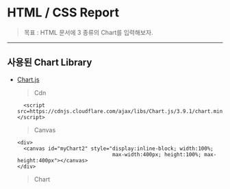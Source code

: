 # HTML / CSS Report

  > 목표 : HTML 문서에 3 종류의 Chart를 입력해보자.

-----------------------------------------------------------------------

## 사용된 Chart Library

- [Chart.js](https://www.chartjs.org/)

  > Cdn
  
    <!-- chart.js -->
        <script src=https://cdnjs.cloudflare.com/ajax/libs/Chart.js/3.9.1/chart.min.js></script>

  > Canvas
  
    <!-- Canvas -->
      <div>
        <canvas id="myChart2" style="display:inline-block; width:100%; 
                                     max-width:400px; height:100%; max-height:400px"></canvas>
      </div>

  > Chart
  
     <!-- Chart -->
     <script>
         var ctx = document.getElementById('myChart1');
         var xValues = ['HTML','CSS','SASS','Javascript','php','ruby','iOS'];
         var yValues = [30,30,10,20,10,5,5];
         var barColor = ['#ff0000','#ff8c00','#ffff00','#008000','#0000ff','#4b0082','#800080'];
     ...
  
-----------------------------------------------------------------------

## Github.io & Netlify Address

  - Github.io Address : [Click Here](https://racheneken.github.io/Github.io-HTMLreport/)
  
  - Netlify Address : [Click Here](https://htmlreport.netlify.app/)
  
